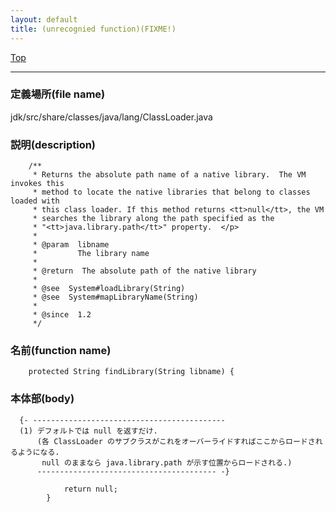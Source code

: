```yaml
---
layout: default
title: (unrecognied function)(FIXME!)
---
```

[Top](../index.html)

--- 
### 定義場所(file name)
jdk/src/share/classes/java/lang/ClassLoader.java
### 説明(description)

```
    /**
     * Returns the absolute path name of a native library.  The VM invokes this
     * method to locate the native libraries that belong to classes loaded with
     * this class loader. If this method returns <tt>null</tt>, the VM
     * searches the library along the path specified as the
     * "<tt>java.library.path</tt>" property.  </p>
     *
     * @param  libname
     *         The library name
     *
     * @return  The absolute path of the native library
     *
     * @see  System#loadLibrary(String)
     * @see  System#mapLibraryName(String)
     *
     * @since  1.2
     */
```

### 名前(function name)
```
    protected String findLibrary(String libname) {
```

### 本体部(body)
```
  {- -------------------------------------------
  (1) デフォルトでは null を返すだけ.
      (各 ClassLoader のサブクラスがこれをオーバーライドすればここからロードされるようになる.
       null のままなら java.library.path が示す位置からロードされる.)
      ---------------------------------------- -}

	        return null;
	    }
	
```


